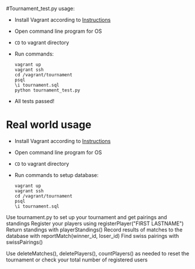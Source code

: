 #Tournament_test.py usage:

* Install Vagrant according to [Instructions](https://classroom.udacity.com/courses/ud197/lessons/3423258756/concepts/14c72fe3-e3fe-4959-9c4b-467cf5b7c3a0)

* Open command line program for OS

* `CD` to vagrant directory

* Run commands:

  ```
  vagrant up
  vagrant ssh
  cd /vagrant/tournament
  psql
  \i tournament.sql
  python tournament_test.py
  ```
  
* All tests passed!



# Real world usage

* Install Vagrant according to [Instructions](https://classroom.udacity.com/courses/ud197/lessons/3423258756/concepts/14c72fe3-e3fe-4959-9c4b-467cf5b7c3a0)

* Open command line program for OS

* `CD` to vagrant directory

* Run commands to setup database:

  ```
  vagrant up
  vagrant ssh
  cd /vagrant/tournament
  psql
  \i tournament.sql
  ```

Use tournament.py to set up your tournament and get pairings and standings
  Register your players using registerPlayer("FIRST LASTNAME")
  Return standings with playerStandings()
  Record results of matches to the database with reportMatch(winner_id, loser_id)
  Find swiss pairings with swissPairings()

  Use deleteMatches(), deletePlayers(), countPlayers() as needed to reset the tournament
    or check your total number of registered users
